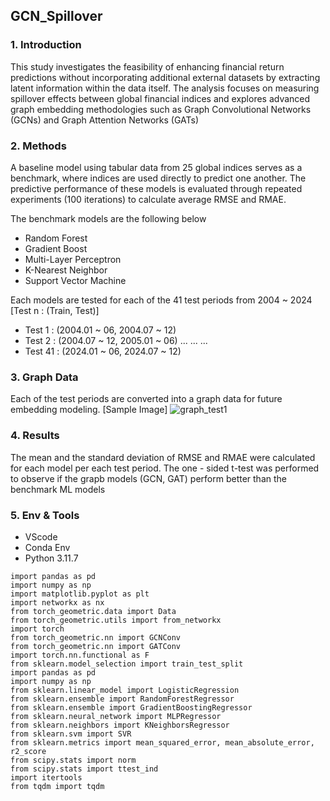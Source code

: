 ## GCN_Spillover

### 1. Introduction
This study investigates the feasibility of enhancing financial return predictions without incorporating additional external datasets by extracting latent information within the data itself. The analysis focuses on measuring spillover effects between global financial indices and explores advanced graph embedding methodologies such as Graph Convolutional Networks (GCNs) and Graph Attention Networks (GATs)

### 2. Methods
A baseline model using tabular data from 25 global indices serves as a benchmark, where indices are used directly to predict one another. The predictive performance of these models is evaluated through repeated experiments (100 iterations) to calculate average RMSE and RMAE.

The benchmark models are the following below
- Random Forest
- Gradient Boost
- Multi-Layer Perceptron
- K-Nearest Neighbor
- Support Vector Machine

Each models are tested for each of the 41 test periods from 2004 ~ 2024
[Test n : (Train, Test)]
- Test 1 : (2004.01 ~ 06, 2004.07 ~ 12)
- Test 2 : (2004.07 ~ 12, 2005.01 ~ 06)
  ...
  ...
  ...
- Test 41 : (2024.01 ~ 06, 2024.07 ~ 12)

### 3. Graph Data
Each of the test periods are converted into a graph data for future embedding modeling.
[Sample Image]
![graph_test1](https://github.com/user-attachments/assets/5b716c6f-afa0-4bc7-8ab6-c68baafeee5e)

### 4. Results
The mean and the standard deviation of RMSE and RMAE were calculated for each model per each test period. The one - sided t-test was performed to observe if the grapb models (GCN, GAT) perform better than the benchmark ML models

### 5. Env & Tools
- VScode
- Conda Env
- Python 3.11.7

```
import pandas as pd
import numpy as np
import matplotlib.pyplot as plt
import networkx as nx
from torch_geometric.data import Data
from torch_geometric.utils import from_networkx
import torch
from torch_geometric.nn import GCNConv
from torch_geometric.nn import GATConv
import torch.nn.functional as F
from sklearn.model_selection import train_test_split
import pandas as pd
import numpy as np
from sklearn.linear_model import LogisticRegression
from sklearn.ensemble import RandomForestRegressor
from sklearn.ensemble import GradientBoostingRegressor
from sklearn.neural_network import MLPRegressor
from sklearn.neighbors import KNeighborsRegressor
from sklearn.svm import SVR
from sklearn.metrics import mean_squared_error, mean_absolute_error, r2_score
from scipy.stats import norm
from scipy.stats import ttest_ind
import itertools
from tqdm import tqdm
```






